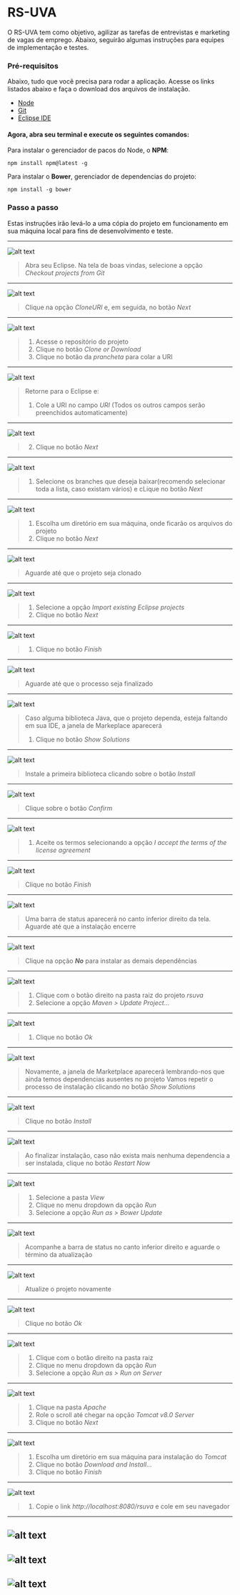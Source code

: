 # RS-UVA

O RS-UVA tem como objetivo, agilizar as tarefas de entrevistas e marketing de vagas de emprego. Abaixo, seguirão algumas instruções para equipes de implementação e testes.

### Pré-requisitos

Abaixo, tudo que você precisa para rodar a aplicação.
Acesse os links listados abaixo e faça o download dos arquivos de instalação.

+ [Node](https://nodejs.org/)
+ [Git](https://git-scm.com/downloads)
+ [Eclipse IDE](https://www.eclipse.org/downloads/)

#### Agora, abra seu terminal e execute os seguintes comandos:

Para instalar o gerenciador de pacos do Node, o **NPM**:
```
npm install npm@latest -g
```
Para instalar o **Bower**, gerenciador de dependencias do projeto:
```
npm install -g bower
```

### Passo a passo

Estas instruções irão levá-lo a uma cópia do projeto em funcionamento em sua máquina local para fins de desenvolvimento e teste.

---
![alt text](https://github.com/labsoftwareuva/rs-uva/raw/master/view/img/docs/print-01.jpg)
> Abra seu Eclipse. Na tela de boas vindas, selecione a opção _Checkout projects from Git_
---
![alt text](https://github.com/labsoftwareuva/rs-uva/raw/master/view/img/docs/print-02.jpg)
> Clique na opção _CloneURI_ e, em seguida, no botão _Next_
---
![alt text](https://github.com/labsoftwareuva/rs-uva/raw/master/view/img/docs/print-03.jpg)
> 1. Acesse o repositório do projeto
> 2. Clique no botão _Clone or Download_
> 3. Clique no botão da _prancheta_ para colar a URI
---
![alt text](https://github.com/labsoftwareuva/rs-uva/raw/master/view/img/docs/print-04.jpg)
> Retorne para o Eclipse e:
> 1. Cole a URI no campo _URI_ (Todos os outros campos serão preenchidos automaticamente)
---
![alt text](https://github.com/labsoftwareuva/rs-uva/raw/master/view/img/docs/print-05.jpg)
> 2. Clique no botão _Next_
---
![alt text](https://github.com/labsoftwareuva/rs-uva/raw/master/view/img/docs/print-06.jpg)
> 1. Selecione os branches que deseja baixar(recomendo selecionar toda a lista, caso existam vários) e cLique no botão _Next_
---
![alt text](https://github.com/labsoftwareuva/rs-uva/raw/master/view/img/docs/print-07.jpg)
> 1. Escolha um diretório em sua máquina, onde ficarão os arquivos do projeto
> 2. Clique no botão _Next_
---
![alt text](https://github.com/labsoftwareuva/rs-uva/raw/master/view/img/docs/print-08.jpg)
> Aguarde até que o projeto seja clonado
---
![alt text](https://github.com/labsoftwareuva/rs-uva/raw/master/view/img/docs/print-09.jpg)
> 1. Selecione a opção _Import existing Eclipse projects_
> 2. Clique no botão _Next_
---
![alt text](https://github.com/labsoftwareuva/rs-uva/raw/master/view/img/docs/print-10.jpg)
> 1. Clique no botão _Finish_
---
![alt text](https://github.com/labsoftwareuva/rs-uva/raw/master/view/img/docs/print-11.jpg)
> Aguarde até que o processo seja finalizado
---
![alt text](https://github.com/labsoftwareuva/rs-uva/raw/master/view/img/docs/print-12.jpg)
> Caso alguma biblioteca Java, que o projeto dependa, esteja faltando em sua IDE, a janela de Markeplace aparecerá
> 1. Clique no botão _Show Solutions_
---
![alt text](https://github.com/labsoftwareuva/rs-uva/raw/master/view/img/docs/print-13.jpg)
> Instale a primeira biblioteca clicando sobre o botão _Install_
---
![alt text](https://github.com/labsoftwareuva/rs-uva/raw/master/view/img/docs/print-14.jpg)
> Clique sobre o botão _Confirm_
---
![alt text](https://github.com/labsoftwareuva/rs-uva/raw/master/view/img/docs/print-15.jpg)
> 1. Aceite os termos selecionando a opção _I accept the terms of the license agreement_
---
![alt text](https://github.com/labsoftwareuva/rs-uva/raw/master/view/img/docs/print-16.jpg)
> Clique no botão _Finish_
---
![alt text](https://github.com/labsoftwareuva/rs-uva/raw/master/view/img/docs/print-17.jpg)
> Uma barra de status aparecerá no canto inferior direito da tela. Aguarde até que a instalação encerre
---
![alt text](https://github.com/labsoftwareuva/rs-uva/raw/master/view/img/docs/print-18.jpg)
> Clique na opção **_No_** para instalar as demais dependências
---
![alt text](https://github.com/labsoftwareuva/rs-uva/raw/master/view/img/docs/print-19.jpg)
> 1. Clique com o botão direito na pasta raiz do projeto _rsuva_
> 2. Selecione a opção _Maven > Update Project..._
---
![alt text](https://github.com/labsoftwareuva/rs-uva/raw/master/view/img/docs/print-20.jpg)
> 1. Clique no botão _Ok_
---
![alt text](https://github.com/labsoftwareuva/rs-uva/raw/master/view/img/docs/print-21.jpg)
> Novamente, a janela de Marketplace aparecerá lembrando-nos que ainda temos dependencias ausentes no projeto
> Vamos repetir o processo de instalação clicando no botão _Show Solutions_
---
![alt text](https://github.com/labsoftwareuva/rs-uva/raw/master/view/img/docs/print-22.jpg)
> Clique no botão _Install_
---
![alt text](https://github.com/labsoftwareuva/rs-uva/raw/master/view/img/docs/print-23.jpg)
> Ao finalizar instalação, caso não exista mais nenhuma dependencia a ser instalada, clique no botão _Restart Now_
---
![alt text](https://github.com/labsoftwareuva/rs-uva/raw/master/view/img/docs/print-24.jpg)
> 1. Selecione a pasta _View_
> 2. Clique no menu dropdown da opção _Run_
> 3. Selecione a opção _Run as > Bower Update_
---
![alt text](https://github.com/labsoftwareuva/rs-uva/raw/master/view/img/docs/print-25.jpg)
> Acompanhe a barra de status no canto inferior direito e aguarde o término da atualização
---
![alt text](https://github.com/labsoftwareuva/rs-uva/raw/master/view/img/docs/print-26.jpg)
> Atualize o projeto novamente
---
![alt text](https://github.com/labsoftwareuva/rs-uva/raw/master/view/img/docs/print-27.jpg)
> Clique no botão _Ok_
---
![alt text](https://github.com/labsoftwareuva/rs-uva/raw/master/view/img/docs/print-28.jpg)
> 1. Clique com o botão direito na pasta raiz
> 2. Clique no menu dropdown da opção _Run_
> 3. Selecione a opção _Run as > Run on Server_
---
![alt text](https://github.com/labsoftwareuva/rs-uva/raw/master/view/img/docs/print-31.jpg)
> 1. Clique na pasta _Apache_
> 2. Role o scroll até chegar na opção _Tomcat v8.0 Server_
> 3. Clique no botão _Next_
---
![alt text](https://github.com/labsoftwareuva/rs-uva/raw/master/view/img/docs/print-33.jpg)
> 1. Escolha um diretório em sua máquina para instalação do _Tomcat_
> 2. Clique no botão _Download and Install..._
> 3. Clique no botão _Finish_
---
![alt text](https://github.com/labsoftwareuva/rs-uva/raw/master/view/img/docs/print-34.jpg)
> 1. Copie o link _http://localhost:8080/rsuva_ e cole em seu navegador
---
![alt text](https://github.com/labsoftwareuva/rs-uva/raw/master/view/img/docs/print-35.jpg)
---
![alt text](https://github.com/labsoftwareuva/rs-uva/raw/master/view/img/docs/print-36.jpg)
---
![alt text](https://github.com/labsoftwareuva/rs-uva/raw/master/view/img/docs/print-37.jpg)
---